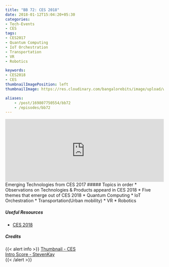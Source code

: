 ```yaml
---
title: "BB 72: CES 2018"
date: 2018-01-12T15:04:20+05:30
categories:
- Tech-Events
- CES
tags:
- CES2017
- Quantum Computing
- IoT Orchestration
- Transportation
- VR
- Robotics

keywords:
- CES2018
- CES
thumbnailImagePosition: left
thumbnailImage: https://res.cloudinary.com/bangalorebits/image/upload/w_800,h_800,c_fill,r_50/v1517410303/bb-episode-assets/bb15-thumbnail.jpg

aliases:
    - /post/169807750554/bb72
    - /episodes/bb72
---
```

<iframe frameborder='0' height='200px' scrolling='no' seamless src='https://embed.simplecast.com/ba2122f4?color=f5f5f5' width='100%'></iframe>
<BR>
Emerging Technologies from CES 2017
<!--more-->
##### Topics in order
*   Observations on Technologies & Products appeard in CES 2018
*   Five themes that emerge out of CES 2018
    * Quantum Computing
    * IoT Orchestration
    * Transportation(Urban mobility)
    * VR
    * Robotics


##### Useful Resources
*   [CES 2018](www.ces.tech)


##### Credits

{{< alert info  >}}
  [Thumbnail - CES](http://CES.tech) <BR>
  [Intro Score - StevenKay](https://plus.google.com/+StevenKay_Detachment)<BR>
{{< /alert >}}
